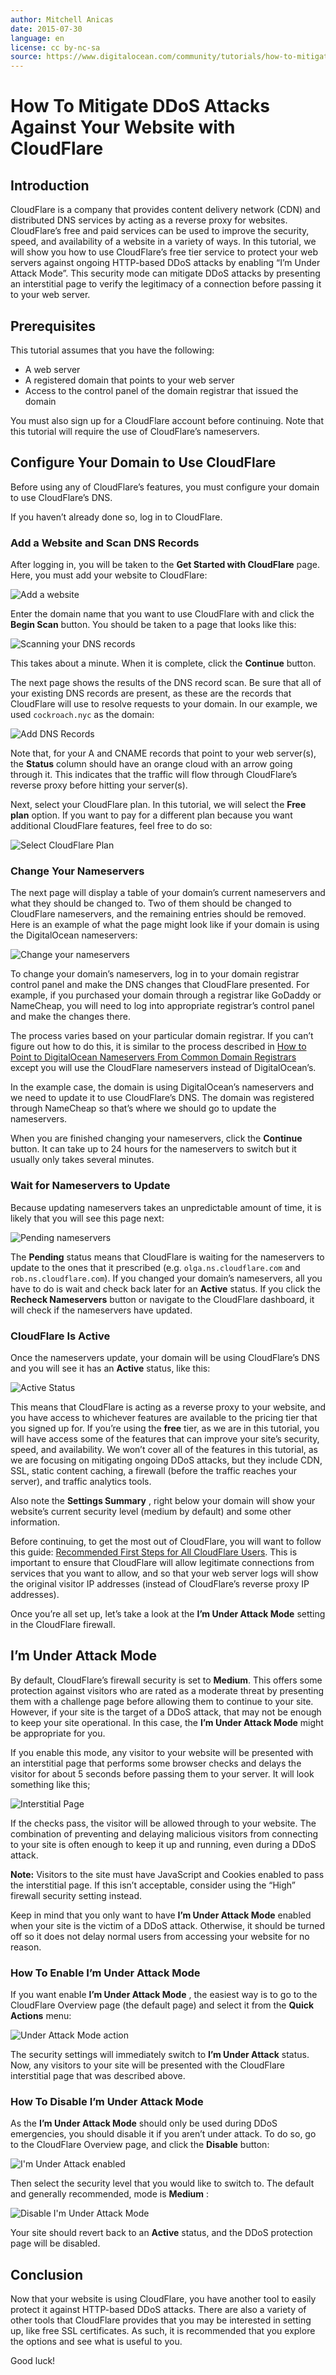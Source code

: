 ```yaml
---
author: Mitchell Anicas
date: 2015-07-30
language: en
license: cc by-nc-sa
source: https://www.digitalocean.com/community/tutorials/how-to-mitigate-ddos-attacks-against-your-website-with-cloudflare
---
```


# How To Mitigate DDoS Attacks Against Your Website with CloudFlare

## Introduction

CloudFlare is a company that provides content delivery network (CDN) and distributed DNS services by acting as a reverse proxy for websites. CloudFlare’s free and paid services can be used to improve the security, speed, and availability of a website in a variety of ways. In this tutorial, we will show you how to use CloudFlare’s free tier service to protect your web servers against ongoing HTTP-based DDoS attacks by enabling “I’m Under Attack Mode”. This security mode can mitigate DDoS attacks by presenting an interstitial page to verify the legitimacy of a connection before passing it to your web server.

## Prerequisites

This tutorial assumes that you have the following:

- A web server 
- A registered domain that points to your web server
- Access to the control panel of the domain registrar that issued the domain

You must also sign up for a CloudFlare account before continuing. Note that this tutorial will require the use of CloudFlare’s nameservers.

## Configure Your Domain to Use CloudFlare

Before using any of CloudFlare’s features, you must configure your domain to use CloudFlare’s DNS.

If you haven’t already done so, log in to CloudFlare.

### Add a Website and Scan DNS Records

After logging in, you will be taken to the **Get Started with CloudFlare** page. Here, you must add your website to CloudFlare:

![Add a website](https://raw.githubusercontent.com/opendocs-md/do-tutorials-images/master/img/cloudflare/ddos/2-add-website.png)

Enter the domain name that you want to use CloudFlare with and click the **Begin Scan** button. You should be taken to a page that looks like this:

![Scanning your DNS records](https://raw.githubusercontent.com/opendocs-md/do-tutorials-images/master/img/cloudflare/ddos/3-scanning-dns-records.png)

This takes about a minute. When it is complete, click the **Continue** button.

The next page shows the results of the DNS record scan. Be sure that all of your existing DNS records are present, as these are the records that CloudFlare will use to resolve requests to your domain. In our example, we used `cockroach.nyc` as the domain:

![Add DNS Records](https://raw.githubusercontent.com/opendocs-md/do-tutorials-images/master/img/cloudflare/ddos/4-add-dns-records.png)

Note that, for your A and CNAME records that point to your web server(s), the **Status** column should have an orange cloud with an arrow going through it. This indicates that the traffic will flow through CloudFlare’s reverse proxy before hitting your server(s).

Next, select your CloudFlare plan. In this tutorial, we will select the **Free plan** option. If you want to pay for a different plan because you want additional CloudFlare features, feel free to do so:

![Select CloudFlare Plan](https://raw.githubusercontent.com/opendocs-md/do-tutorials-images/master/img/cloudflare/ddos/5-select-cloudflare-plan.png)

### Change Your Nameservers

The next page will display a table of your domain’s current nameservers and what they should be changed to. Two of them should be changed to CloudFlare nameservers, and the remaining entries should be removed. Here is an example of what the page might look like if your domain is using the DigitalOcean nameservers:

![Change your nameservers](https://raw.githubusercontent.com/opendocs-md/do-tutorials-images/master/img/cloudflare/ddos/6-change-your-nameservers.png)

To change your domain’s nameservers, log in to your domain registrar control panel and make the DNS changes that CloudFlare presented. For example, if you purchased your domain through a registrar like GoDaddy or NameCheap, you will need to log into appropriate registrar’s control panel and make the changes there.

The process varies based on your particular domain registrar. If you can’t figure out how to do this, it is similar to the process described in [How to Point to DigitalOcean Nameservers From Common Domain Registrars](how-to-point-to-digitalocean-nameservers-from-common-domain-registrars) except you will use the CloudFlare nameservers instead of DigitalOcean’s.

In the example case, the domain is using DigitalOcean’s nameservers and we need to update it to use CloudFlare’s DNS. The domain was registered through NameCheap so that’s where we should go to update the nameservers.

When you are finished changing your nameservers, click the **Continue** button. It can take up to 24 hours for the nameservers to switch but it usually only takes several minutes.

### Wait for Nameservers to Update

Because updating nameservers takes an unpredictable amount of time, it is likely that you will see this page next:

![Pending nameservers](https://raw.githubusercontent.com/opendocs-md/do-tutorials-images/master/img/cloudflare/ddos/7-pending-nameservers.png)

The **Pending** status means that CloudFlare is waiting for the nameservers to update to the ones that it prescribed (e.g. `olga.ns.cloudflare.com` and `rob.ns.cloudflare.com`). If you changed your domain’s nameservers, all you have to do is wait and check back later for an **Active** status. If you click the **Recheck Nameservers** button or navigate to the CloudFlare dashboard, it will check if the nameservers have updated.

### CloudFlare Is Active

Once the nameservers update, your domain will be using CloudFlare’s DNS and you will see it has an **Active** status, like this:

![Active Status](https://raw.githubusercontent.com/opendocs-md/do-tutorials-images/master/img/cloudflare/ddos/8-active.png)

This means that CloudFlare is acting as a reverse proxy to your website, and you have access to whichever features are available to the pricing tier that you signed up for. If you’re using the **free** tier, as we are in this tutorial, you will have access some of the features that can improve your site’s security, speed, and availability. We won’t cover all of the features in this tutorial, as we are focusing on mitigating ongoing DDoS attacks, but they include CDN, SSL, static content caching, a firewall (before the traffic reaches your server), and traffic analytics tools.

Also note the **Settings Summary** , right below your domain will show your website’s current security level (medium by default) and some other information.

Before continuing, to get the most out of CloudFlare, you will want to follow this guide: [Recommended First Steps for All CloudFlare Users](https://support.cloudflare.com/hc/en-us/articles/201897700). This is important to ensure that CloudFlare will allow legitimate connections from services that you want to allow, and so that your web server logs will show the original visitor IP addresses (instead of CloudFlare’s reverse proxy IP addresses).

Once you’re all set up, let’s take a look at the **I’m Under Attack Mode** setting in the CloudFlare firewall.

## I’m Under Attack Mode

By default, CloudFlare’s firewall security is set to **Medium**. This offers some protection against visitors who are rated as a moderate threat by presenting them with a challenge page before allowing them to continue to your site. However, if your site is the target of a DDoS attack, that may not be enough to keep your site operational. In this case, the **I’m Under Attack Mode** might be appropriate for you.

If you enable this mode, any visitor to your website will be presented with an interstitial page that performs some browser checks and delays the visitor for about 5 seconds before passing them to your server. It will look something like this;

![Interstitial Page](https://raw.githubusercontent.com/opendocs-md/do-tutorials-images/master/img/cloudflare/ddos/11-interstitial-page.png)

If the checks pass, the visitor will be allowed through to your website. The combination of preventing and delaying malicious visitors from connecting to your site is often enough to keep it up and running, even during a DDoS attack.

**Note:** Visitors to the site must have JavaScript and Cookies enabled to pass the interstitial page. If this isn’t acceptable, consider using the “High” firewall security setting instead.

Keep in mind that you only want to have **I’m Under Attack Mode** enabled when your site is the victim of a DDoS attack. Otherwise, it should be turned off so it does not delay normal users from accessing your website for no reason.

### How To Enable I’m Under Attack Mode

If you want enable **I’m Under Attack Mode** , the easiest way is to go to the CloudFlare Overview page (the default page) and select it from the **Quick Actions** menu:

![Under Attack Mode action](https://raw.githubusercontent.com/opendocs-md/do-tutorials-images/master/img/cloudflare/ddos/9-quick-actions.png)

The security settings will immediately switch to **I’m Under Attack** status. Now, any visitors to your site will be presented with the CloudFlare interstitial page that was described above.

### How To Disable I’m Under Attack Mode

As the **I’m Under Attack Mode** should only be used during DDoS emergencies, you should disable it if you aren’t under attack. To do so, go to the CloudFlare Overview page, and click the **Disable** button:

![I'm Under Attack enabled](https://raw.githubusercontent.com/opendocs-md/do-tutorials-images/master/img/cloudflare/ddos/10-under-attack-status.png)

Then select the security level that you would like to switch to. The default and generally recommended, mode is **Medium** :

![Disable I'm Under Attack Mode](https://raw.githubusercontent.com/opendocs-md/do-tutorials-images/master/img/cloudflare/ddos/12-disable-under-attack.png)

Your site should revert back to an **Active** status, and the DDoS protection page will be disabled.

## Conclusion

Now that your website is using CloudFlare, you have another tool to easily protect it against HTTP-based DDoS attacks. There are also a variety of other tools that CloudFlare provides that you may be interested in setting up, like free SSL certificates. As such, it is recommended that you explore the options and see what is useful to you.

Good luck!
